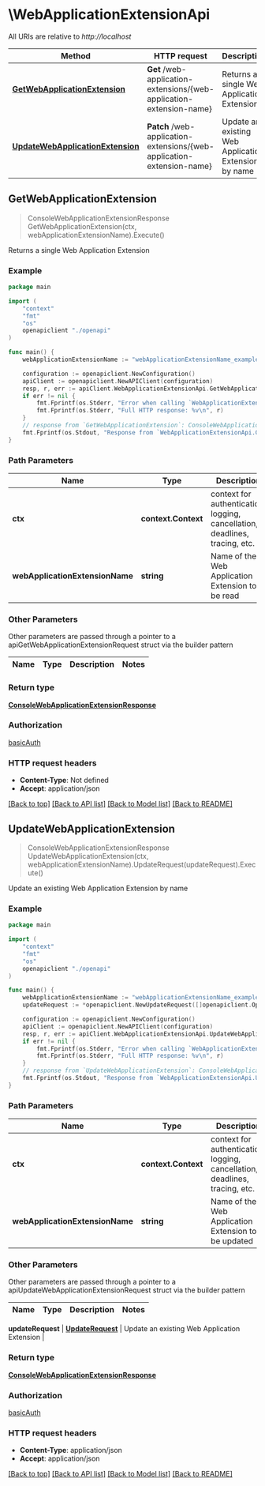 # \WebApplicationExtensionApi

All URIs are relative to *http://localhost*

Method | HTTP request | Description
------------- | ------------- | -------------
[**GetWebApplicationExtension**](WebApplicationExtensionApi.md#GetWebApplicationExtension) | **Get** /web-application-extensions/{web-application-extension-name} | Returns a single Web Application Extension
[**UpdateWebApplicationExtension**](WebApplicationExtensionApi.md#UpdateWebApplicationExtension) | **Patch** /web-application-extensions/{web-application-extension-name} | Update an existing Web Application Extension by name



## GetWebApplicationExtension

> ConsoleWebApplicationExtensionResponse GetWebApplicationExtension(ctx, webApplicationExtensionName).Execute()

Returns a single Web Application Extension

### Example

```go
package main

import (
    "context"
    "fmt"
    "os"
    openapiclient "./openapi"
)

func main() {
    webApplicationExtensionName := "webApplicationExtensionName_example" // string | Name of the Web Application Extension to be read

    configuration := openapiclient.NewConfiguration()
    apiClient := openapiclient.NewAPIClient(configuration)
    resp, r, err := apiClient.WebApplicationExtensionApi.GetWebApplicationExtension(context.Background(), webApplicationExtensionName).Execute()
    if err != nil {
        fmt.Fprintf(os.Stderr, "Error when calling `WebApplicationExtensionApi.GetWebApplicationExtension``: %v\n", err)
        fmt.Fprintf(os.Stderr, "Full HTTP response: %v\n", r)
    }
    // response from `GetWebApplicationExtension`: ConsoleWebApplicationExtensionResponse
    fmt.Fprintf(os.Stdout, "Response from `WebApplicationExtensionApi.GetWebApplicationExtension`: %v\n", resp)
}
```

### Path Parameters


Name | Type | Description  | Notes
------------- | ------------- | ------------- | -------------
**ctx** | **context.Context** | context for authentication, logging, cancellation, deadlines, tracing, etc.
**webApplicationExtensionName** | **string** | Name of the Web Application Extension to be read | 

### Other Parameters

Other parameters are passed through a pointer to a apiGetWebApplicationExtensionRequest struct via the builder pattern


Name | Type | Description  | Notes
------------- | ------------- | ------------- | -------------


### Return type

[**ConsoleWebApplicationExtensionResponse**](ConsoleWebApplicationExtensionResponse.md)

### Authorization

[basicAuth](../README.md#basicAuth)

### HTTP request headers

- **Content-Type**: Not defined
- **Accept**: application/json

[[Back to top]](#) [[Back to API list]](../README.md#documentation-for-api-endpoints)
[[Back to Model list]](../README.md#documentation-for-models)
[[Back to README]](../README.md)


## UpdateWebApplicationExtension

> ConsoleWebApplicationExtensionResponse UpdateWebApplicationExtension(ctx, webApplicationExtensionName).UpdateRequest(updateRequest).Execute()

Update an existing Web Application Extension by name

### Example

```go
package main

import (
    "context"
    "fmt"
    "os"
    openapiclient "./openapi"
)

func main() {
    webApplicationExtensionName := "webApplicationExtensionName_example" // string | Name of the Web Application Extension to be updated
    updateRequest := *openapiclient.NewUpdateRequest([]openapiclient.Operation{*openapiclient.NewOperation(openapiclient.EnumOperation("add"), "Path_example")}) // UpdateRequest | Update an existing Web Application Extension

    configuration := openapiclient.NewConfiguration()
    apiClient := openapiclient.NewAPIClient(configuration)
    resp, r, err := apiClient.WebApplicationExtensionApi.UpdateWebApplicationExtension(context.Background(), webApplicationExtensionName).UpdateRequest(updateRequest).Execute()
    if err != nil {
        fmt.Fprintf(os.Stderr, "Error when calling `WebApplicationExtensionApi.UpdateWebApplicationExtension``: %v\n", err)
        fmt.Fprintf(os.Stderr, "Full HTTP response: %v\n", r)
    }
    // response from `UpdateWebApplicationExtension`: ConsoleWebApplicationExtensionResponse
    fmt.Fprintf(os.Stdout, "Response from `WebApplicationExtensionApi.UpdateWebApplicationExtension`: %v\n", resp)
}
```

### Path Parameters


Name | Type | Description  | Notes
------------- | ------------- | ------------- | -------------
**ctx** | **context.Context** | context for authentication, logging, cancellation, deadlines, tracing, etc.
**webApplicationExtensionName** | **string** | Name of the Web Application Extension to be updated | 

### Other Parameters

Other parameters are passed through a pointer to a apiUpdateWebApplicationExtensionRequest struct via the builder pattern


Name | Type | Description  | Notes
------------- | ------------- | ------------- | -------------

 **updateRequest** | [**UpdateRequest**](UpdateRequest.md) | Update an existing Web Application Extension | 

### Return type

[**ConsoleWebApplicationExtensionResponse**](ConsoleWebApplicationExtensionResponse.md)

### Authorization

[basicAuth](../README.md#basicAuth)

### HTTP request headers

- **Content-Type**: application/json
- **Accept**: application/json

[[Back to top]](#) [[Back to API list]](../README.md#documentation-for-api-endpoints)
[[Back to Model list]](../README.md#documentation-for-models)
[[Back to README]](../README.md)

